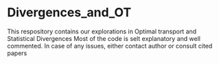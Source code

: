 # Divergences_and_OT


This respository contains our explorations in Optimal transport and Statistical Divergences
Most of the code is selt explanatory and well commented.
In case of any issues, either contact author or consult cited papers

